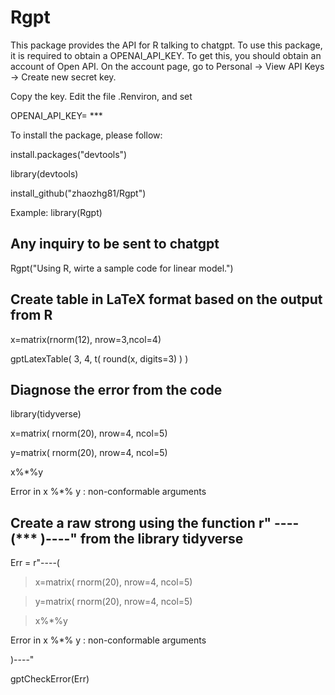 # Rgpt


This package provides the API for R talking to chatgpt. To use this package, it is required to obtain a OPENAI_API_KEY. To get this, you should obtain an account of Open API. On the account page, go to 
Personal -> View API Keys -> Create new secret key. 

Copy the key. 
Edit the file .Renviron, and set 

OPENAI_API_KEY= ***

To install the package, please follow:
	
install.packages("devtools")

library(devtools)

install_github("zhaozhg81/Rgpt")


Example:
library(Rgpt)

## Any inquiry to be sent to chatgpt

Rgpt("Using R, wirte a sample code for linear model.")

## Create table in LaTeX format based on the output from R
x=matrix(rnorm(12), nrow=3,ncol=4) 

gptLatexTable( 3, 4, t( round(x, digits=3) ) )


## Diagnose the error from the code

library(tidyverse)

x=matrix( rnorm(20), nrow=4, ncol=5)

y=matrix( rnorm(20), nrow=4, ncol=5)

x%*%y

 Error in x %*% y : non-conformable arguments

## Create a raw strong using the function r" ----(***       )----" from the library tidyverse

Err = r"----( 

> x=matrix( rnorm(20), nrow=4, ncol=5)

> y=matrix( rnorm(20), nrow=4, ncol=5)

> x%*%y

Error in x %*% y : non-conformable arguments

)----"

gptCheckError(Err)

